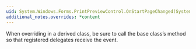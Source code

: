```yaml
---
uid: System.Windows.Forms.PrintPreviewControl.OnStartPageChanged(System.EventArgs)
additional_notes.overrides: *content
---
```


<p>When overriding <xref href="System.Windows.Forms.PrintPreviewControl.OnStartPageChanged(System.EventArgs)"></xref> in a derived class, be sure to call the base class’s <xref href="System.Windows.Forms.PrintPreviewControl.OnStartPageChanged(System.EventArgs)"></xref> method so that registered delegates receive the event.</p>


